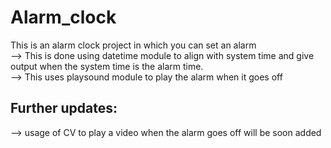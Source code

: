 # Alarm_clock

This is an alarm clock project in which you can set an alarm <br>
--> This is done using datetime module to align with system time and give output when the system time is the alarm time.<br>
--> This uses playsound module to play the alarm when it goes off<br>

## Further updates:

--> usage of CV to play a video when the alarm goes off will be soon added
